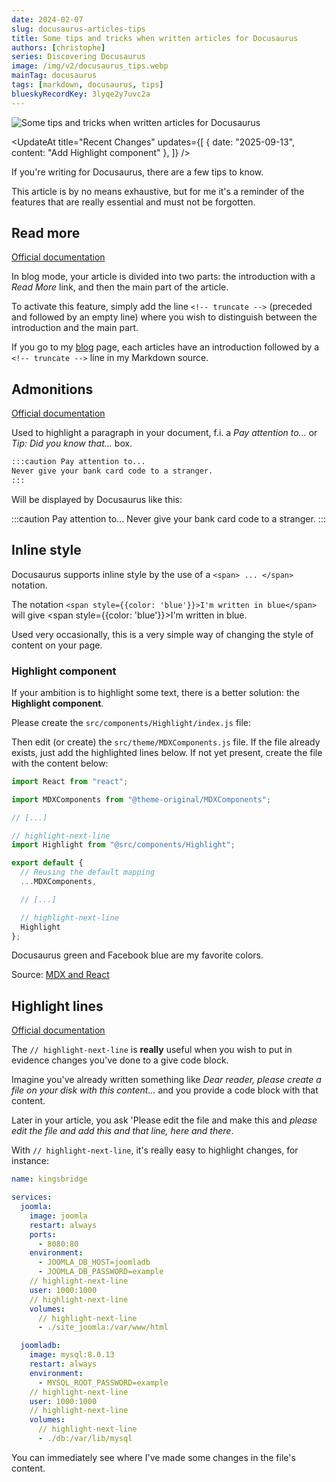 ```yaml
---
date: 2024-02-07
slug: docusaurus-articles-tips
title: Some tips and tricks when written articles for Docusaurus
authors: [christophe]
series: Discovering Docusaurus
image: /img/v2/docusaurus_tips.webp
mainTag: docusaurus
tags: [markdown, docusaurus, tips]
blueskyRecordKey: 3lyqe2y7uvc2a
---
```

![Some tips and tricks when written articles for Docusaurus](/img/v2/docusaurus_tips.webp)

<UpdateAt
  title="Recent Changes"
  updates={[
    { date: "2025-09-13", content: "Add Highlight component" },
  ]}
/>

If you're writing for Docusaurus, there are a few tips to know.

This article is by no means exhaustive, but for me it's a reminder of the features that are really essential and must not be forgotten.

<!-- truncate -->

## Read more

[Official documentation](https://docusaurus.io/docs/blog#blog-list)

In blog mode, your article is divided into two parts: the introduction with a *Read More* link, and then the main part of the article.

To activate this feature, simply add the line `<!-- truncate -->` (preceded and followed by an empty line) where you wish to distinguish between the introduction and the main part.

If you go to my [blog](/blog) page, each articles have an introduction followed by a `<!-- truncate -->` line in my Markdown source.

## Admonitions

[Official documentation](https://docusaurus.io/docs/markdown-features/admonitions)

Used to highlight a paragraph in your document, f.i. a *Pay attention to...* or *Tip: Did you know that...* box.

```markdown
:::caution Pay attention to...
Never give your bank card code to a stranger.
:::
```

Will be displayed by Docusaurus like this:

:::caution Pay attention to...
Never give your bank card code to a stranger.
:::

## Inline style

Docusaurus supports inline style by the use of a `<span> ... </span>` notation.

The notation `<span style={{color: 'blue'}}>I'm written in blue</span>` will give <span style={{color: 'blue'}}>I'm written in blue</span>.

Used very occasionally, this is a very simple way of changing the style of content on your page.

### Highlight component

If your ambition is to highlight some text, there is a better solution: the **Highlight component**.

Please create the `src/components/Highlight/index.js` file:

<Snippet filename="src/components/Highlight/index.js" source="src/components/Highlight/index.js" />

Then edit (or create) the `src/theme/MDXComponents.js` file. If the file already exists, just add the highlighted lines below. If not yet present, create the file with the content below:

<Snippet filename="src/theme/MDXComponents.js" >

```js
import React from "react";

import MDXComponents from "@theme-original/MDXComponents";

// [...]

// highlight-next-line
import Highlight from "@src/components/Highlight";

export default {
  // Reusing the default mapping
  ...MDXComponents,

  // [...]

  // highlight-next-line
  Highlight
};

```

</Snippet>

<Highlight color="#25c2a0">Docusaurus green</Highlight> and <Highlight color="#1877F2">Facebook blue</Highlight> are my favorite colors.

Source: [MDX and React](https://docusaurus.io/docs/markdown-features/react#exporting-components)

## Highlight lines

[Official documentation](https://docusaurus.io/docs/markdown-features/code-blocks#line-highlighting)

The `// highlight-next-line` is **really** useful when you wish to put in evidence changes you've done to a give code block.

Imagine you've already written something like *Dear reader, please create a file on your disk with this content...* and you provide a code block with that content.

Later in your article, you ask 'Please edit the file and make this and *please edit the file and add this and that line, here and there*.

With `// highlight-next-line`, it's really easy to highlight changes, for instance:

<Snippet filename="compose.yaml">

```yaml
name: kingsbridge

services:
  joomla:
    image: joomla
    restart: always
    ports:
      - 8080:80
    environment:
      - JOOMLA_DB_HOST=joomladb
      - JOOMLA_DB_PASSWORD=example
    // highlight-next-line
    user: 1000:1000
    // highlight-next-line
    volumes:
      // highlight-next-line
      - ./site_joomla:/var/www/html

  joomladb:
    image: mysql:8.0.13
    restart: always
    environment:
      - MYSQL_ROOT_PASSWORD=example
    // highlight-next-line
    user: 1000:1000
    // highlight-next-line
    volumes:
      // highlight-next-line
      - ./db:/var/lib/mysql
```

</Snippet>

You can immediately see where I've made some changes in the file's content.
